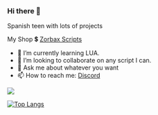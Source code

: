 ### Hi there 👋

Spanish teen with lots of projects

My Shop 💲 [Zorbax Scripts](https://zrbscripts.tebex.io)

- 🌱 I’m currently learning LUA.
- 👯 I’m looking to collaborate on any script I can.
- 💬 Ask me about whatever you want
- 📫 How to reach me: [Discord](https://www.discord.gg/xSQjGh66vP)

![](https://komarev.com/ghpvc/?username=zorbaxx)

[![Top Langs](https://github-readme-stats.vercel.app/api/top-langs/?username=zorbaxx&layout=compact)](https://github.com/anuraghazra/github-readme-stats)
